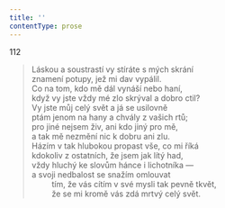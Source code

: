 ```yaml
---
title: ''
contentType: prose
---
```


112

> Láskou a soustrastí vy stíráte s mých skrání  
> znamení potupy, jež mi dav vypálil.  
> Co na tom, kdo mě dál vynáší nebo haní,  
> když vy jste vždy mé zlo skrýval a dobro ctil?  
> Vy jste můj celý svět a já se usilovně  
> ptám jenom na hany a chvály z vašich rtů;  
> pro jiné nejsem živ, ani kdo jiný pro mě,  
> a tak mě nezmění nic k dobru ani zlu.  
> Házím v tak hlubokou propast vše, co mi říká  
> kdokoliv z ostatních, že jsem jak lítý had,  
> vždy hluchý ke slovům hánce i lichotníka —  
> a svoji nedbalost se snažím omlouvat  
>          tím, že vás cítím v své mysli tak pevně tkvět,  
>          že se mi kromě vás zdá mrtvý celý svět.
